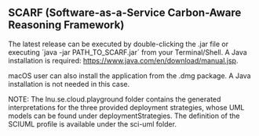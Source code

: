## SCARF (Software-as-a-Service Carbon-Aware Reasoning Framework)
The latest release can be executed by double-clicking the .jar file or executing ´java -jar PATH_TO_SCARF.jar´ from your Terminal/Shell. A Java installation is required: https://www.java.com/en/download/manual.jsp.

macOS user can also install the application from the .dmg package. A Java installation is not needed in this case.


NOTE: The lnu.se.cloud.playground folder contains the generated interpretations for the three provided deployment strategies, whose UML models can be found under deploymentStrategies. The definition of the SCIUML profile is available under the sci-uml folder.
